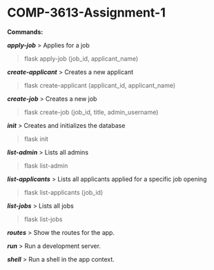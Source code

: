 # COMP-3613-Assignment-1

**Commands:**

***apply-job***         > Applies for a job 
>flask apply-job (job_id, applicant_name)

***create-applicant***  > Creates a new applicant
>flask create-applicant (applicant_id, applicant_name)

***create-job***        > Creates a new job
>flask create-job (job_id, title, admin_username)

***init***              > Creates and initializes the database
>flask init

***list-admin***        > Lists all admins
>flask list-admin

***list-applicants***   > Lists all applicants applied for a specific job opening
>flask list-applicants (job_id)

***list-jobs***         > Lists all jobs
>flask list-jobs

***routes***            > Show the routes for the app.

***run***               > Run a development server.

***shell***             > Run a shell in the app context.

